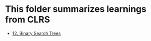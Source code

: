 # This folder summarizes learnings from CLRS

-   [12. Binary Search Trees](./12_BinarySearchTrees.md)
